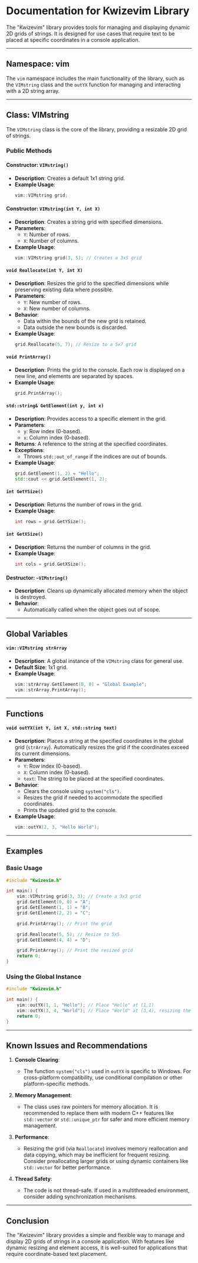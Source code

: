 # **Documentation for Kwizevim Library**

The "Kwizevim" library provides tools for managing and displaying dynamic 2D grids of strings. It is designed for use cases that require text to be placed at specific coordinates in a console application.

---

## **Namespace: vim**

The `vim` namespace includes the main functionality of the library, such as the `VIMstring` class and the `outYX` function for managing and interacting with a 2D string array.

---

## **Class: VIMstring**

The `VIMstring` class is the core of the library, providing a resizable 2D grid of strings.

### **Public Methods**

#### **Constructor: `VIMstring()`**
- **Description**: Creates a default 1x1 string grid.
- **Example Usage**:
  ```cpp
  vim::VIMstring grid;
  ```

#### **Constructor: `VIMstring(int Y, int X)`**
- **Description**: Creates a string grid with specified dimensions.
- **Parameters**:
  - `Y`: Number of rows.
  - `X`: Number of columns.
- **Example Usage**:
  ```cpp
  vim::VIMstring grid(3, 5); // Creates a 3x5 grid
  ```

#### **`void Reallocate(int Y, int X)`**
- **Description**: Resizes the grid to the specified dimensions while preserving existing data where possible.
- **Parameters**:
  - `Y`: New number of rows.
  - `X`: New number of columns.
- **Behavior**:
  - Data within the bounds of the new grid is retained.
  - Data outside the new bounds is discarded.
- **Example Usage**:
  ```cpp
  grid.Reallocate(5, 7); // Resize to a 5x7 grid
  ```

#### **`void PrintArray()`**
- **Description**: Prints the grid to the console. Each row is displayed on a new line, and elements are separated by spaces.
- **Example Usage**:
  ```cpp
  grid.PrintArray();
  ```

#### **`std::string& GetElement(int y, int x)`**
- **Description**: Provides access to a specific element in the grid.
- **Parameters**:
  - `y`: Row index (0-based).
  - `x`: Column index (0-based).
- **Returns**: A reference to the string at the specified coordinates.
- **Exceptions**:
  - Throws `std::out_of_range` if the indices are out of bounds.
- **Example Usage**:
  ```cpp
  grid.GetElement(1, 2) = "Hello";
  std::cout << grid.GetElement(1, 2);
  ```

#### **`int GetYSize()`**
- **Description**: Returns the number of rows in the grid.
- **Example Usage**:
  ```cpp
  int rows = grid.GetYSize();
  ```

#### **`int GetXSize()`**
- **Description**: Returns the number of columns in the grid.
- **Example Usage**:
  ```cpp
  int cols = grid.GetXSize();
  ```

#### **Destructor: `~VIMstring()`**
- **Description**: Cleans up dynamically allocated memory when the object is destroyed.
- **Behavior**:
  - Automatically called when the object goes out of scope.

---

## **Global Variables**

#### **`vim::VIMstring strArray`**
- **Description**: A global instance of the `VIMstring` class for general use.
- **Default Size**: 1x1 grid.
- **Example Usage**:
  ```cpp
  vim::strArray.GetElement(0, 0) = "Global Example";
  vim::strArray.PrintArray();
  ```

---

## **Functions**

#### **`void outYX(int Y, int X, std::string text)`**
- **Description**: Places a string at the specified coordinates in the global grid (`strArray`). Automatically resizes the grid if the coordinates exceed its current dimensions.
- **Parameters**:
  - `Y`: Row index (0-based).
  - `X`: Column index (0-based).
  - `text`: The string to be placed at the specified coordinates.
- **Behavior**:
  - Clears the console using `system("cls")`.
  - Resizes the grid if needed to accommodate the specified coordinates.
  - Prints the updated grid to the console.
- **Example Usage**:
  ```cpp
  vim::outYX(2, 3, "Hello World");
  ```

---

## **Examples**

### **Basic Usage**

```cpp
#include "Kwizevim.h"

int main() {
    vim::VIMstring grid(3, 3); // Create a 3x3 grid
    grid.GetElement(0, 0) = "A";
    grid.GetElement(1, 1) = "B";
    grid.GetElement(2, 2) = "C";

    grid.PrintArray(); // Print the grid

    grid.Reallocate(5, 5); // Resize to 5x5
    grid.GetElement(4, 4) = "D";

    grid.PrintArray(); // Print the resized grid
    return 0;
}
```

### **Using the Global Instance**

```cpp
#include "Kwizevim.h"

int main() {
    vim::outYX(1, 1, "Hello"); // Place "Hello" at (1,1)
    vim::outYX(3, 4, "World"); // Place "World" at (3,4), resizing the grid if necessary
    return 0;
}
```

---

## **Known Issues and Recommendations**

1. **Console Clearing**:
   - The function `system("cls")` used in `outYX` is specific to Windows. For cross-platform compatibility, use conditional compilation or other platform-specific methods.

2. **Memory Management**:
   - The class uses raw pointers for memory allocation. It is recommended to replace them with modern C++ features like `std::vector` or `std::unique_ptr` for safer and more efficient memory management.

3. **Performance**:
   - Resizing the grid (via `Reallocate`) involves memory reallocation and data copying, which may be inefficient for frequent resizing. Consider preallocating larger grids or using dynamic containers like `std::vector` for better performance.

4. **Thread Safety**:
   - The code is not thread-safe. If used in a multithreaded environment, consider adding synchronization mechanisms.

---

## **Conclusion**

The "Kwizevim" library provides a simple and flexible way to manage and display 2D grids of strings in a console application. With features like dynamic resizing and element access, it is well-suited for applications that require coordinate-based text placement.
